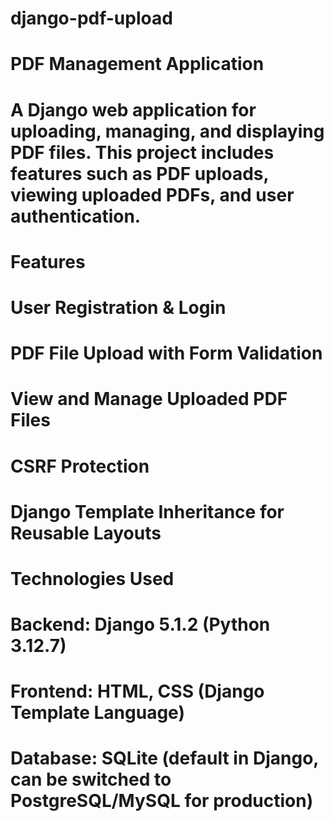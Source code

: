 # django-pdf-upload

# PDF Management Application        
# A Django web application for uploading, managing, and displaying PDF files. This project includes features such as PDF uploads, viewing uploaded PDFs, and user authentication.

# Features
# User Registration & Login
# PDF File Upload with Form Validation
# View and Manage Uploaded PDF Files
# CSRF Protection
# Django Template Inheritance for Reusable Layouts
# Technologies Used
# Backend: Django 5.1.2 (Python 3.12.7)
# Frontend: HTML, CSS (Django Template Language)
# Database: SQLite (default in Django, can be switched to PostgreSQL/MySQL for production)
